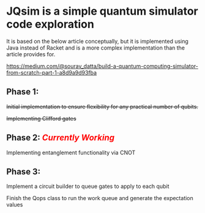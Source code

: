 # JQsim is a simple quantum simulator code exploration

It is based on the below article conceptually, but it is implemented using Java instead of Racket and is a more
complex implementation than the article provides for.

https://medium.com/@sourav_datta/build-a-quantum-computing-simulator-from-scratch-part-1-a8d9a9d93fba

## Phase 1:
~~Initial implementation to ensure flexibility for any practical number of qubits.~~

~~Implementing Clifford gates~~

## Phase 2: <span style="color:red">***Currently Working***</span>
Implementing entanglement functionality via CNOT


## Phase 3: 
Implement a circuit builder to queue gates to apply to each qubit

Finish the Qops class to run the work queue and generate the expectation values

